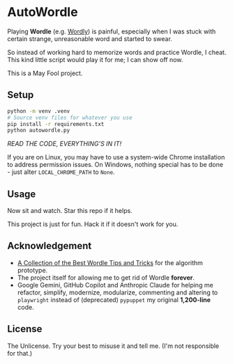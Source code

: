 # AutoWordle

Playing **Wordle** (e.g. [Wordly](https://wordly.org)) is painful, especially when I was stuck with certain strange, unreasonable word and started to swear.

So instead of working hard to memorize words and practice Wordle, I cheat. This kind little script would play it for me; I can show off now.

This is a May Fool project.

## Setup

```bash
python -m venv .venv
# Source venv files for whatever you use
pip install -r requirements.txt
python autowordle.py
```

*READ THE CODE, EVERYTHING'S IN IT!*

If you are on Linux, you may have to use a system-wide Chrome installation to address permission issues. On Windows, nothing special has to be done - just alter `LOCAL_CHROME_PATH` to `None`.

## Usage

Now sit and watch. Star this repo if it helps.

This project is just for fun. Hack it if it doesn't work for you.

## Acknowledgement

- [A Collection of the Best Wordle Tips and Tricks](https://www.nytimes.com/2022/02/10/crosswords/best-wordle-tips.html) for the algorithm prototype.
- The project itself for allowing me to get rid of Wordle **forever**.
- Google Gemini, GitHub Copilot and Anthropic Claude for helping me refactor, simplify, modernize, modularize, commenting and altering to `playwright` instead of (deprecated) `pypuppet` my original **1,200-line** code.

## License

The Unlicense. Try your best to misuse it and tell me. (I'm not responsible for that.)
